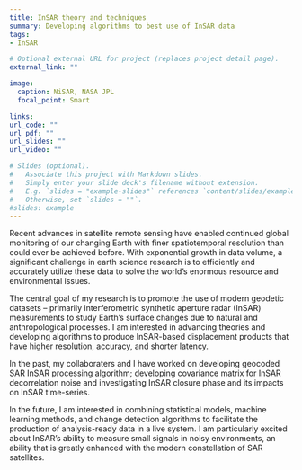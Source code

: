 ```yaml
---
title: InSAR theory and techniques
summary: Developing algorithms to best use of InSAR data
tags:
- InSAR

# Optional external URL for project (replaces project detail page).
external_link: ""

image:
  caption: NiSAR, NASA JPL
  focal_point: Smart

links:
url_code: ""
url_pdf: ""
url_slides: ""
url_video: ""

# Slides (optional).
#   Associate this project with Markdown slides.
#   Simply enter your slide deck's filename without extension.
#   E.g. `slides = "example-slides"` references `content/slides/example-slides.md`.
#   Otherwise, set `slides = ""`.
#slides: example
---
```


Recent advances in satellite remote sensing have enabled continued global monitoring of our changing Earth with finer spatiotemporal resolution than could ever be achieved before. With exponential growth in data volume, a significant challenge in earth science research is to efficiently and accurately utilize these data to solve the world’s enormous resource and environmental issues.

The central goal of my research is to promote the use of modern geodetic datasets – primarily interferometric synthetic aperture radar (InSAR) measurements to study Earth’s surface changes due to natural and anthropological processes. I am interested in advancing theories and developing algorithms to produce InSAR-based displacement products that have higher resolution, accuracy, and shorter latency.

In the past, my collaboraters and I have worked on developing geocoded SAR InSAR processing algorithm; developing covariance matrix for InSAR decorrelation noise and investigating InSAR closure phase and its impacts on InSAR time-series.

In the future, I am interested in combining statistical models, machine learning methods, and change detection algorithms to facilitate the production of analysis-ready data in a live system. I am particularly excited about InSAR’s ability to measure small signals in noisy environments, an ability that is greatly enhanced with the modern constellation of SAR satellites.
